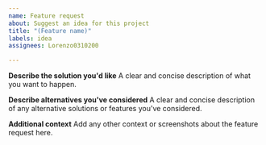 ```yaml
---
name: Feature request
about: Suggest an idea for this project
title: "(Feature name)"
labels: idea
assignees: Lorenzo0310200

---
```


**Describe the solution you'd like**
A clear and concise description of what you want to happen.

**Describe alternatives you've considered**
A clear and concise description of any alternative solutions or features you've considered.

**Additional context**
Add any other context or screenshots about the feature request here.
